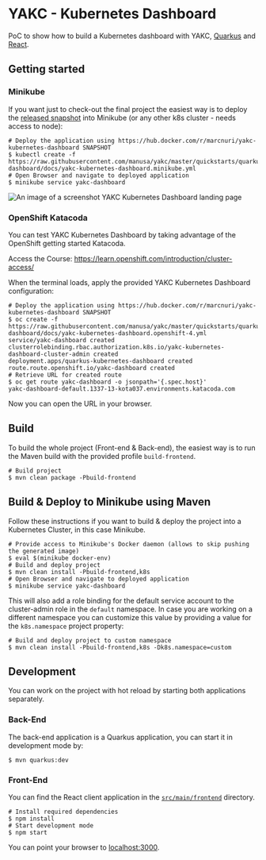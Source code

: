 # YAKC - Kubernetes Dashboard

PoC to show how to build a Kubernetes dashboard with YAKC,
[Quarkus](https://quarkus.io) and [React](https://www.reactjs.org).

## Getting started

### Minikube

If you want just to check-out the final project the easiest way is to deploy the
[released snapshot](https://hub.docker.com/r/marcnuri/yakc-kubernetes-dashboard)
into Minikube (or any other k8s cluster - needs access to node):

```shell script
# Deploy the application using https://hub.docker.com/r/marcnuri/yakc-kubernetes-dashboard SNAPSHOT
$ kubectl create -f https://raw.githubusercontent.com/manusa/yakc/master/quickstarts/quarkus-dashboard/docs/yakc-kubernetes-dashboard.minikube.yml
# Open Browser and navigate to deployed application
$ minikube service yakc-dashboard
``` 

![An image of a screenshot YAKC Kubernetes Dashboard landing page](docs/yakc-kubernetes-dashboard.gif)

### OpenShift Katacoda

You can test YAKC Kubernetes Dashboard by taking advantage of the OpenShift getting started Katacoda.

Access the Course: https://learn.openshift.com/introduction/cluster-access/

When the terminal loads, apply the provided YAKC Kubernetes Dashboard configuration:

```shell script
# Deploy the application using https://hub.docker.com/r/marcnuri/yakc-kubernetes-dashboard SNAPSHOT
$ oc create -f https://raw.githubusercontent.com/manusa/yakc/master/quickstarts/quarkus-dashboard/docs/yakc-kubernetes-dashboard.openshift-4.yml
service/yakc-dashboard created
clusterrolebinding.rbac.authorization.k8s.io/yakc-kubernetes-dashboard-cluster-admin created
deployment.apps/quarkus-kubernetes-dashboard created
route.route.openshift.io/yakc-dashboard created
# Retrieve URL for created route
$ oc get route yakc-dashboard -o jsonpath='{.spec.host}'
yakc-dashboard-default.1337-13-kota037.environments.katacoda.com
```

Now you can open the URL in your browser.

## Build

To build the whole project (Front-end & Back-end), the easiest way is to run the Maven build with
the provided profile `build-frontend`.

```shell script
# Build project
$ mvn clean package -Pbuild-frontend
```

## Build & Deploy to Minikube using Maven

Follow these instructions if you want to build & deploy the project into a Kubernetes Cluster, in
this case Minikube.

```shell script
# Provide access to Minikube's Docker daemon (allows to skip pushing the generated image)
$ eval $(minikube docker-env)
# Build and deploy project
$ mvn clean install -Pbuild-frontend,k8s
# Open Browser and navigate to deployed application
$ minikube service yakc-dashboard
```

This will also add a role binding for the default service account to the cluster-admin role in the
`default` namespace. In case you are working on a different namespace you can customize this
value by providing a value for the `k8s.namespace` project property:

```shell script
# Build and deploy project to custom namespace
$ mvn clean install -Pbuild-frontend,k8s -Dk8s.namespace=custom
```

## Development

You can work on the project with hot reload by starting both applications separately.

### Back-End

The back-end application is a Quarkus application, you can start it in development mode by:
```shell script
$ mvn quarkus:dev
```

### Front-End

You can find the React client application in the [`src/main/frontend`](src/main/frontend)
directory.

```shell script
# Install required dependencies
$ npm install
# Start development mode
$ npm start
```

You can point your browser to [localhost:3000](http://localhost:3000).